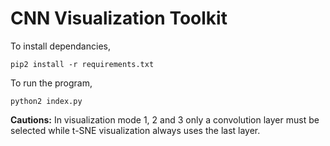 # CNN Visualization Toolkit

To install dependancies,
```
pip2 install -r requirements.txt
```

To run the program,
```
python2 index.py
```
**Cautions:**
In visualization mode 1, 2 and 3 only a convolution layer must be selected while
t-SNE visualization always uses the last layer.
